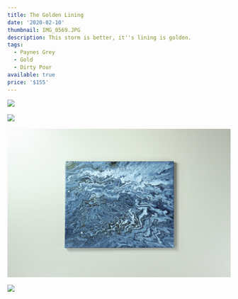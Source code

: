 ```yaml
---
title: The Golden Lining
date: '2020-02-10'
thumbnail: IMG_0569.JPG
description: This storm is better, it''s lining is golden.
tags:
  - Paynes Grey
  - Gold
  - Dirty Pour
available: true
price: '$155'
---
```


![](IMG_0565.JPG)

![](IMG_0238.JPG)

![](IMG_0560.JPG)

![](IMG_0571.JPG)

